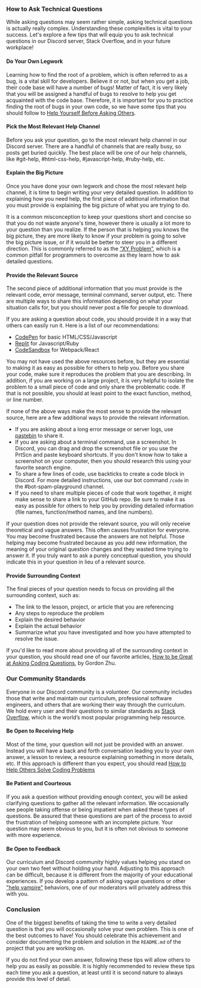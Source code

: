### How to Ask Technical Questions

While asking questions may seem rather simple, asking technical questions is actually really complex. Understanding these complexities is vital to your success. Let's explore a few tips that will equip you to ask technical questions in our Discord server, Stack Overflow, and in your future workplace!

#### Do Your Own Legwork

Learning how to find the root of a problem, which is often referred to as a bug, is a vital skill for developers. Believe it or not, but when you get a job, their code base will have a number of bugs! Matter of fact, it is very likely that you will be assigned a handful of bugs to resolve to help you get acquainted with the code base. Therefore, it is important for you to practice finding the root of bugs in your own code, so we have some tips that you should follow to [Help Yourself Before Asking Others](/before_asking).

#### Pick the Most Relevant Help Channel

Before you ask your question, go to the most relevant help channel in our Discord server. There are a handful of channels that are really busy, so posts get buried quickly. The best place will be one of our help channels, like #git-help, #html-css-help, #javascript-help, #ruby-help, etc.

#### Explain the Big Picture

Once you have done your own legwork and chose the most relevant help channel, it is time to begin writing your very detailed question. In addition to explaining how you need help, the first piece of additional information that you must provide is explaining the big picture of what you are trying to do.

It is a common misconception to keep your questions short and concise so that you do not waste anyone's time, however there is usually a lot more to your question than you realize. If the person that is helping you knows the big picture, they are more likely to know if your problem is going to solve the big picture issue, or if it would be better to steer you in a different direction. This is commonly referred to as the [“XY Problem”](https://xyproblem.info/), which is a common pitfall for programmers to overcome as they learn how to ask detailed questions.

#### Provide the Relevant Source

The second piece of additional information that you must provide is the relevant code, error message, terminal command, server output, etc. There are multiple ways to share this information depending on what your situation calls for, but you should never post a file for people to download.

If you are asking a question about code, you should provide it in a way that others can easily run it. Here is a list of our recommendations:

* [CodePen](https://codepen.io/) for basic HTML/CSS/Javascript
* [Replit](https://replit.com/) for Javascript/Ruby
* [CodeSandbox](https://codesandbox.io/) for Webpack/React

You may not have used the above resources before, but they are essential to making it as easy as possible for others to help you. Before you share your code, make sure it reproduces the problem that you are describing. In addition, if you are working on a large project, it is very helpful to isolate the problem to a small piece of code and only share the problematic code. If that is not possible, you should at least point to the exact function, method, or line number.

If none of the above ways make the most sense to provide the relevant source, here are a few additional ways to provide the relevant information.

* If you are asking about a long error message or server logs, use [pastebin](http://pastebin.com/) to share it.
* If you are asking about a terminal command, use a screenshot. In Discord, you can drag and drop the screenshot file or you use the PrtScn and paste keyboard shortcuts. If you don't know how to take a screenshot on your computer, then you should research this using your favorite search engine.
* To share a few lines of code, use backticks to create a code block in Discord. For more detailed instructions, use our bot command `/code` in the #bot-spam-playground channel.
* If you need to share multiple pieces of code that work together, it might make sense to share a link to your GitHub repo. Be sure to make it as easy as possible for others to help you by providing detailed information (file names, function/method names, and line numbers).

If your question does not provide the relevant source, you will only receive theoretical and vague answers. This often causes frustration for everyone. You may become frustrated because the answers are not helpful. Those helping may become frustrated because as you add new information, the meaning of your original question changes and they wasted time trying to answer it. If you truly want to ask a purely conceptual question, you should indicate this in your question in lieu of a relevant source.

#### Provide Surrounding Context

The final pieces of your question needs to focus on providing all the surrounding context, such as:

* The link to the lesson, project, or article that you are referencing
* Any steps to reproduce the problem
* Explain the desired behavior
* Explain the actual behavior
* Summarize what you have investigated and how you have attempted to resolve the issue.

If you'd like to read more about providing all of the surrounding context in your question, you should read one of our favorite articles, [How to be Great at Asking Coding Questions](https://medium.com/@gordon_zhu/how-to-be-great-at-asking-questions-e37be04d0603), by Gordon Zhu.

### Our Community Standards

Everyone in our Discord community is a volunteer. Our community includes those that write and maintain our curriculum, professional software engineers, and others that are working their way through the curriculum. We hold every user and their questions to similar standards as [Stack Overflow](https://stackoverflow.com/help/how-to-ask), which is the world’s most popular programming help resource.

#### Be Open to Receiving Help

Most of the time, your question will not just be provided with an answer. Instead you will have a back and forth conversation leading you to your own answer, a lesson to review, a resource explaining something in more details, etc. If this approach is different than you expect, you should read [How to Help Others Solve Coding Problems](https://github.com/TheOdinProject/blog/wiki/How-to-Help-Others-Solve-Coding-Problems)

#### Be Patient and Courteous

If you ask a question without providing enough context, you will be asked clarifying questions to gather all the relevant information. We occasionally see people taking offense or being impatient when asked these types of questions. Be assured that these questions are part of the process to avoid the frustration of helping someone with an incomplete picture. Your question may seem obvious to you, but it is often not obvious to someone with more experience.

#### Be Open to Feedback

Our curriculum and Discord community highly values helping you stand on your own two feet without holding your hand. Adjusting to this approach can be difficult, because it is different from the majority of your educational experiences. If you develop a pattern of asking vague questions or other ["help vampire"](https://slash7.com/2006/12/22/vampires/) behaviors, one of our moderators will privately address this with you.

### Conclusion

One of the biggest benefits of taking the time to write a very detailed question is that you will occasionally solve your own problem. This is one of the best outcomes to have! You should celebrate this achievement and consider documenting the problem and solution in the `README.md` of the project that you are working on.

If you do not find your own answer, following these tips will allow others to help you as easily as possible. It is highly recommended to review these tips each time you ask a question, at least until it is second nature to always provide this level of detail.
